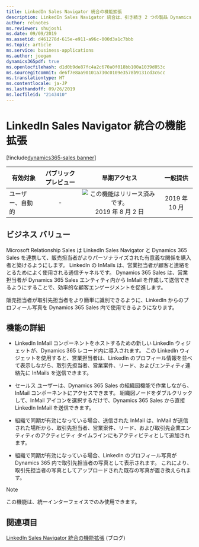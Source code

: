 ```yaml
---
title: LinkedIn Sales Navigator 統合の機能拡張
description: LinkedIn Sales Navigator 統合は、引き続き 2 つの製品 Dynamics 365 Sales と LinkedIn Sales Navigator の価値を合わせて提供します。 最新の改良の目的は、LinkedIn InMail を営業ユーザーからもっとアクセスしやすくすることです。
author: relnotes
ms.reviewer: shujoshi
ms.date: 09/09/2019
ms.assetid: d461278d-615e-e911-a96c-000d3a1c7bbb
ms.topic: article
ms.service: business-applications
ms.author: joegan
dynamics365pdf: true
ms.openlocfilehash: d1d0b9de87fc4a2c670a0f018bb100a1039d053c
ms.sourcegitcommit: de6f7e8aa90101a730c0109e3578b9131cd3c6cc
ms.translationtype: HT
ms.contentlocale: ja-JP
ms.lasthandoff: 09/26/2019
ms.locfileid: "2143410"
---
```

# <a name="linkedin-sales-navigator-integration-enhancements"></a>LinkedIn Sales Navigator 統合の機能拡張
[!include[dynamics365-sales banner](../includes/dynamics365-sales.md)]

| 有効対象    |  パブリック プレビュー | 早期アクセス | 一般提供 | 
| ---------- | :----------: |:----------: |:----------: |
|ユーザー、自動的|-|![この機能はリリース済みです。](/dynamics365-release-plan/media/green-checkmark.png "この機能はリリース済みです。") 2019 年 8 月 2 日| 2019 年 10 月|


## <a name="business-value"></a>ビジネス バリュー
<!-- bv start -->
Microsoft Relationship Sales は LinkedIn Sales Navigator と Dynamics 365 Sales を連携して、販売担当者がよりパーソナライズされた有意義な関係を購入者と築けるようにします。 LinkedIn の InMails は、営業担当者が顧客と連絡をとるためによく使用される通信チャネルです。 Dynamics 365 Sales は、営業担当者が Dynamics 365 Sales エンティティ内から InMail を作成して送信できるようにすることで、効率的な顧客エンゲージメントを促進します。

販売担当者が取引先担当者をより簡単に識別できるように、LinkedIn からのプロフィール写真を Dynamics 365 Sales 内で使用できるようになります。
<!-- bv end -->



## <a name="feature-details"></a>機能の詳細
<!--feature detail start -->
- LinkedIn InMail コンポーネントをホストするための新しい LinkedIn ウィジェットが、Dynamics 365 レコード内に導入されます。 この LinkedIn ウィジェットを使用すると、営業担当者は、LinkedIn のプロフィール情報を並べて表示しながら、取引先担当者、営業案件、リード、およびエンティティ連絡先に InMails を送信できます。

- セールス ユーザーは、Dynamics 365 Sales の組織図機能で作業しながら、InMail コンポーネントにアクセスできます。 組織図ノードをダブルクリックして、InMail アイコンを選択するだけで、Dynamics 365 Sales から直接 LinkedIn InMail を送信できます。

- 組織で同期が有効になっている場合、送信された InMail は、InMail が送信された場所から、取引先担当者、営業案件、リード、および取引先企業エンティティのアクティビティ タイムラインにもアクティビティとして追加されます。

- 組織で同期が有効になっている場合、LinkedIn のプロフィール写真が Dynamics 365 内で取引先担当者の写真として表示されます。 これにより、取引先担当者の写真としてアップロードされた既存の写真が置き換えられます。
<!--feature detail end -->


> [!NOTE]
> この機能は、統一インターフェイスでのみ使用できます。









## <a name="see-also"></a>関連項目

[LinkedIn Sales Navigator 統合の機能拡張](https://docs.microsoft.com/dynamics365-release-plan/2019wave2/dynamics365-sales/relationship-sales) (ブログ)
